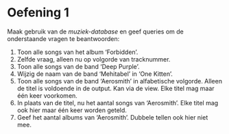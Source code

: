 # Oefening 1

Maak gebruik van de *muziek-database* en geef queries om de onderstaande vragen te beantwoorden:

1. Toon alle songs van het album ‘Forbidden’.
2. Zelfde vraag, alleen nu op volgorde van tracknummer.
3. Toon alle songs van de band ‘Deep Purple’.
4. Wijzig de naam van de band ‘Mehitabel’ in ‘One Kitten’.
5. Toon alle songs van de band ‘Aerosmith’ in alfabetische volgorde. Alleen de titel is voldoende in de output. Kan via de view. Elke titel mag maar één keer voorkomen.
6. In plaats van de titel, nu het aantal songs van ‘Aerosmith’. Elke titel mag ook hier maar één keer worden geteld.
7. Geef het aantal albums van ‘Aerosmith’. Dubbele tellen ook hier niet mee.



